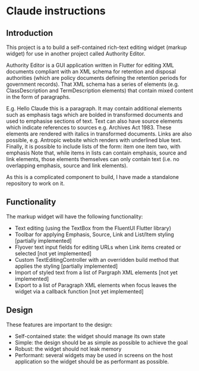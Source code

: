 # Claude instructions

## Introduction

This project is a to build a self-contained rich-text editing widget (markup widget) for use in another project called Authority Editor.

Authority Editor is a GUI application written in Flutter for editing XML documents compliant with an XML schema for retention and disposal authorities (which are policy documents defining the retention periods for government records). That XML schema has a series of elements (e.g. ClassDescription and TermDescription elements) that contain mixed content in the form of paragraphs.

E.g.
<ClassDescription>
<Paragraph>Hello Claude this is a paragraph. It may contain additional elements such as <Emphasis>emphasis tags</Emphasis> which are bolded in transformed documents and used to emphasise sections of text.</Paragraph>
<Paragraph>Text can also have source elements which indicate references to sources e.g. <Source>Archives Act 1983</Source>. These elements are rendered with italics in transformed documents.</Paragraph>
<Paragraph>Links are also possible, e.g. <Link url="https://www.anthropic.com">Antropic website</Link> which renders with underlined blue text.</Paragraph>
<Paragraph>Finally, it is possible to include lists of the form:
<List>
    <Item>item one</Item>
    <Item>item two, with <Emphasis>emphasis</Emphasis></Item>
</List>
</Paragraph>
<Paragraph>Note that, while items in lists can contain emphasis, source and link elements, those elements themselves can only contain text (i.e. no overlapping emphasis, source and link elements).</Paragraph>
</ClassDescription>

As this is a complicated component to build, I have made a standalone repository to work on it. 

## Functionality

The markup widget will have the following functionality:

- Text editing (using the TextBox from the FluentUI Flutter library)
- Toolbar for applying Emphasis, Source, Link and List/Item styling [partially implemented]
- Flyover text input fields for editing URLs when Link items created or selected [not yet implemented]
- Custom TextEditingController with an overridden build method that applies the styling [partially implemented]
- Import of styled text from a list of Pargraph XML elements [not yet implemented]
- Export to a list of Paragraph XML elements when focus leaves the widget via a callback function [not yet implemented]

## Design

These features are important to the design:

- Self-contained state: the widget should manage its own state 
- Simple: the design should be as simple as possible to achieve the goal
- Robust: the widget should not leak memory
- Performant: several widgets may be used in screens on the host application so the widget should be as performant as possible.